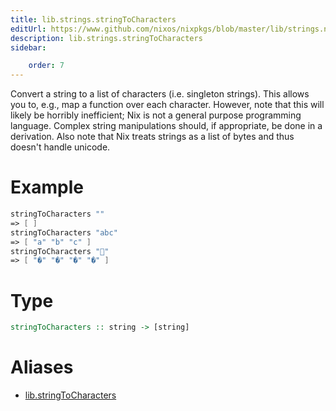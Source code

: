 ```yaml
---
title: lib.strings.stringToCharacters
editUrl: https://www.github.com/nixos/nixpkgs/blob/master/lib/strings.nix#L487C24
description: lib.strings.stringToCharacters
sidebar:

    order: 7
---
```


Convert a string to a list of characters (i.e. singleton strings).
This allows you to, e.g., map a function over each character.  However,
note that this will likely be horribly inefficient; Nix is not a
general purpose programming language. Complex string manipulations
should, if appropriate, be done in a derivation.
Also note that Nix treats strings as a list of bytes and thus doesn't
handle unicode.

# Example

```nix
stringToCharacters ""
=> [ ]
stringToCharacters "abc"
=> [ "a" "b" "c" ]
stringToCharacters "🦄"
=> [ "�" "�" "�" "�" ]
```

# Type

```haskell
stringToCharacters :: string -> [string]
```


# Aliases

- [lib.stringToCharacters](reference/lib/lib-stringToCharacters)


